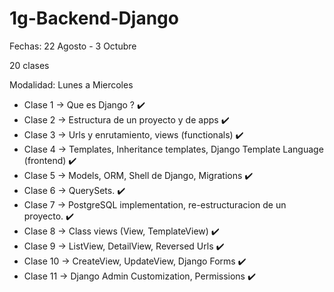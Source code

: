 # 1g-Backend-Django
Fechas: 22 Agosto - 3 Octubre

20 clases

Modalidad: Lunes a Miercoles
- Clase 1 -> Que es Django ? ✔️
- Clase 2 -> Estructura de un proyecto y de apps ✔️
- Clase 3 -> Urls y enrutamiento, views (functionals) ✔️
- Clase 4 -> Templates, Inheritance templates, Django Template Language (frontend) ✔️
- Clase 5 -> Models, ORM, Shell de Django, Migrations ✔️
- Clase 6 -> QuerySets. ✔️
- Clase 7 -> PostgreSQL implementation, re-estructuracion de un proyecto. ✔️
- Clase 8 -> Class views (View, TemplateView) ✔️
- Clase 9 -> ListView, DetailView, Reversed Urls ✔️
- Clase 10 -> CreateView, UpdateView, Django Forms ✔️
- Clase 11 -> Django Admin Customization, Permissions ✔️
